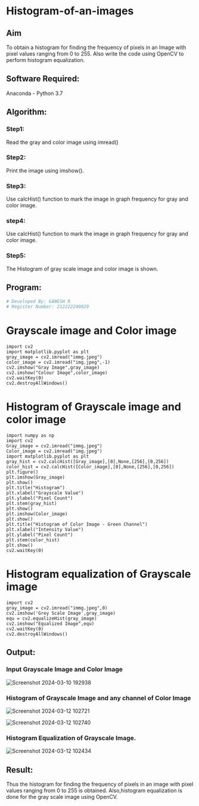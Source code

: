# Histogram-of-an-images
## Aim
To obtain a histogram for finding the frequency of pixels in an Image with pixel values ranging from 0 to 255. Also write the code using OpenCV to perform histogram equalization.

## Software Required:
Anaconda - Python 3.7

## Algorithm:
### Step1:
Read the gray and color image using imread()

### Step2:
Print the image using imshow().



### Step3:
Use calcHist() function to mark the image in graph frequency for gray and color image.

### step4:
Use calcHist() function to mark the image in graph frequency for gray and color image.

### Step5:
The Histogram of gray scale image and color image is shown.


## Program:
```python
# Developed By: GANESH R
# Register Number: 212222240029
```
# Grayscale image and Color image
```
import cv2
import matplotlib.pyplot as plt
gray_image = cv2.imread("immg.jpeg")
color_image = cv2.imread("img.jpeg",-1)
cv2.imshow("Gray Image",gray_image)
cv2.imshow("Colour Image",color_image)
cv2.waitKey(0)
cv2.destroyAllWindows()
```
# Histogram of Grayscale image and color image
```
import numpy as np
import cv2
Gray_image = cv2.imread("immg.jpeg")
Color_image = cv2.imread("img.jpeg")
import matplotlib.pyplot as plt
gray_hist = cv2.calcHist([Gray_image],[0],None,[256],[0,256])
color_hist = cv2.calcHist([Color_image],[0],None,[256],[0,256])
plt.figure()
plt.imshow(Gray_image)
plt.show()
plt.title("Histogram")
plt.xlabel("Grayscale Value")
plt.ylabel("Pixel Count")
plt.stem(gray_hist)
plt.show()
plt.imshow(Color_image)
plt.show()
plt.title("Histogram of Color Image - Green Channel")
plt.xlabel("Intensity Value")
plt.ylabel("Pixel Count")
plt.stem(color_hist)
plt.show()
cv2.waitKey(0)
```
# Histogram equalization of Grayscale image
```
import cv2
gray_image = cv2.imread("immg.jpeg",0)
cv2.imshow('Grey Scale Image',gray_image)
equ = cv2.equalizeHist(gray_image)
cv2.imshow("Equalized Image",equ)
cv2.waitKey(0)
cv2.destroyAllWindows()
```

## Output:
### Input Grayscale Image and Color Image

![Screenshot 2024-03-10 192938](https://github.com/premalatha-sureshbabu/Histogram-of-an-images/assets/120620842/33ef503c-2ac2-4837-b296-4116f8f803d9)

### Histogram of Grayscale Image and any channel of Color Image

![Screenshot 2024-03-12 102721](https://github.com/premalatha-sureshbabu/Histogram-of-an-images/assets/120620842/8af5eb58-65ab-46b2-845e-36be7f8cd901)

![Screenshot 2024-03-12 102740](https://github.com/premalatha-sureshbabu/Histogram-of-an-images/assets/120620842/902d045a-a3dc-4d75-9f1c-2059cac663b8)


### Histogram Equalization of Grayscale Image.

![Screenshot 2024-03-12 102434](https://github.com/premalatha-sureshbabu/Histogram-of-an-images/assets/120620842/bf7aafa7-d9b9-4f86-9926-9ef6c9d15c78)


## Result: 
Thus the histogram for finding the frequency of pixels in an image with pixel values ranging from 0 to 255 is obtained. Also,histogram equalization is done for the gray scale image using OpenCV.
